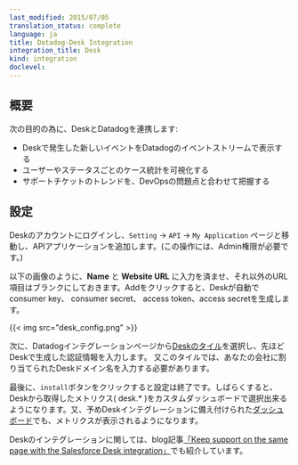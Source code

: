 ```yaml
---
last_modified: 2015/07/05
translation_status: complete
language: ja
title: Datadog-Desk Integration
integration_title: Desk
kind: integration
doclevel:
---
```


<!-- ## Overview


Connect Desk to Datadog to:

- Receive new case events in the event stream
- Visualize case stats by user and status
- View trends in support tickets alongside DevOps issues -->

## 概要


次の目的の為に、DeskとDatadogを連携します:

- Deskで発生した新しいイベントをDatadogのイベントストリームで表示する
- ユーザーやステータスごとのケース統計を可視化する
- サポートチケットのトレンドを、DevOpsの問題点と合わせて把握する


<!-- ## Configuration


From your Desk account, add an API application on the Settings -> API -> My Applications page (you made need administrator privileges.

Fill out the form as shown, leaving the latter two URL fields blank. Desk should then generate a consumer key, consumer secret, access token, and access secret for your application.

{{< img src="desk_config.png" >}}

Then from your Datadog account, enter the corresponding information on the [Desk tile](https://app.datadoghq.com/account/settings#integrations/desk). You will also need to enter your company's unique Desk domain name.

Hit the install button, and then you're all set! You will soon be able to select desk.* metrics on a custom dashboard or view them on the provided [Desk dashboard](https://app.datadoghq.com/screen/integration/desk). (You can also read about this integration on [our blog](https://www.datadoghq.com/blog/keep-support-team-page-salesforce-desk-integration/).) -->

## 設定


Deskのアカウントにログインし、`Setting` -> `API` -> `My Application` ページと移動し、APIアプリケーションを追加します。(この操作には、Admin権限が必要です。)

以下の画像のように、**Name** と **Website URL** に入力を済ませ、それ以外のURL項目はブランクにしておきます。Addをクリックすると、Deskが自動でconsumer key、 consumer secret、 access token、access secretを生成します。

{{< img src="desk_config.png" >}}

次に、Datadogインテグレーションページから[Deskのタイル](https://app.datadoghq.com/account/settings#integrations/desk)を選択し、先ほどDeskで生成した認証情報を入力します。
又このタイルでは、あなたの会社に割り当てられたDeskドメイン名を入力する必要があります。

最後に、`install`ボタンをクリックすると設定は終了です。しばらくすると、Deskから取得したメトリクス( desk.* )をカスタムダッシュボードで選択出来るようになります。又、予めDeskインテグレーションに備え付けられた[ダッシュボード](https://app.datadoghq.com/screen/integration/desk)でも、メトリクスが表示されるようになります。

Deskのインテグレーションに関しては、blog記事[「Keep support on the same page with the Salesforce Desk integration」](https://www.datadoghq.com/blog/keep-support-team-page-salesforce-desk-integration/)でも紹介しています。
